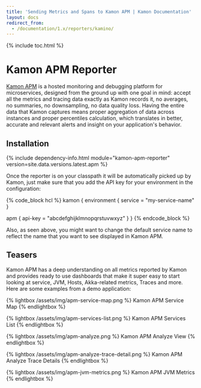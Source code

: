 ```yaml
---
title: 'Sending Metrics and Spans to Kamon APM | Kamon Documentation'
layout: docs
redirect_from:
  - /documentation/1.x/reporters/kamino/
---
```


{% include toc.html %}

Kamon APM Reporter
==================

[Kamon APM][apm] is a hosted monitoring and debugging platform for microservices, designed from the ground up with one
goal in mind: accept all the metrics and tracing data exactly as Kamon records it, no averages, no summaries,
no downsampling, no data quality loss. Having the entire data that Kamon captures means proper aggregation of data
across instances and proper percentiles calculation, which translates in better, accurate and relevant alerts and insight
on your application's behavior.


## Installation

{% include dependency-info.html module="kamon-apm-reporter" version=site.data.versions.latest.apm %}

Once the reporter is on your classpath it will be automatically picked up by Kamon, just make sure that you add the API
key for your environment in the configuration:

{% code_block hcl %}
kamon {
  environment {
    service = "my-service-name"
  }

  apm {
    api-key = "abcdefghijklmnopqrstuvwxyz"
  }
}
{% endcode_block %}

Also, as seen above, you might want to change the default service name to reflect the name that you want to see
displayed in Kamon APM.


## Teasers

Kamon APM has a deep understanding on all metrics reported by Kamon and provides ready to use dashboards that make it
super easy to start looking at service, JVM, Hosts, Akka-related metrics, Traces and more. Here are some examples from a
demo application:

{% lightbox /assets/img/apm-service-map.png %}
Kamon APM Service Map
{% endlightbox %}

{% lightbox /assets/img/apm-services-list.png %}
Kamon APM Services List
{% endlightbox %}

{% lightbox /assets/img/apm-analyze.png %}
Kamon APM Analyze View
{% endlightbox %}

{% lightbox /assets/img/apm-analyze-trace-detail.png %}
Kamon APM Analyze Trace Details
{% endlightbox %}

{% lightbox /assets/img/apm-jvm-metrics.png %}
Kamon APM JVM Metrics
{% endlightbox %}

[apm]: /apm/
